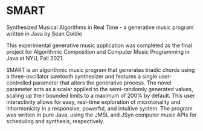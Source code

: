 # SMART
 Synthesized Musical Algorithms in Real Time - a generative music program written in Java by Sean Goldie

 This experimental generative music application was completed as the final project for Algorithmic Composition and Computer Music Programming in Java at NYU, Fall 2021.

 SMART is an algorithmic music program that generates triadic chords using a three-oscillator sawtooth synthesizer and features a single user-controlled parameter that alters the generative process. The novel parameter acts as a scalar applied to the semi-randomly generated values, scaling up their bounded limits to a maximum of 200% by default. This user interactivity allows for easy, real-time exploration of microtonality and inharmonicity in a responsive, powerful, and intuitive system. The program was written in pure Java, using the JMSL and JSyn computer music APIs for scheduling and synthesis, respectively.